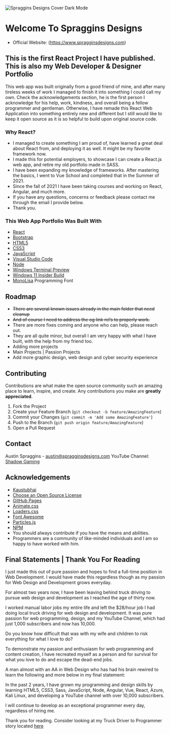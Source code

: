 <!-- PROJECT LOGO -->

![Spraggins Designs Cover Dark Mode](https://github.com/spragginsdesigns/reactportfolio/blob/d47cfba4d7e7e6ac17ddc1cbd3bb7ab0d3be18f5/other/Spraggins%20Designs%20Cover%20Dark%20Mode.jpg)

# Welcome To Spraggins Designs

* Official Website: (https://www.spragginsdesigns.com)

## This is the first React Project I have published. This is also my Web Developer & Designer Portfolio

<!-- Overview Of Project -->

This web app was built originally from a good friend of mine, and after many tireless weeks of work I managed to finish it into something I could call my own.
Check the acknowledgements section, he is the first person I acknowledge for his help, work, kindness, and overall being a fellow programmer and gentleman. Otherwise, I have remade this React Web Application into something entirely new and different but I still would like to keep it open source as it is so helpful to build upon original source code.

### Why React?

* I managed to create something I am proud of, have learned a great deal about React from, and deploying it as well. It might be my favorite framework now.
* I made this for potential employers, to showcase I can create a React.js web app, and retire my old portfolio made in SASS.
* I have been expanding my knowledge of frameworks. After mastering the basics, I went to Vue School and completed that in the Summer of 2021.
* Since the fall of 2021 I have been taking courses and working on React, Angular, and much more.
* If you have any questions, concerns or feedback please contact me through the email I provide below.
* Thank you.

### This Web App Portfolio Was Built With

* [React](https://reactjs.org)
* [Bootstrap](https://getbootstrap.com)
* [HTML5](https://www.w3schools.com/html/)
* [CSS3](https://www.w3schools.com/css/default.asp)
* [JavaScript](https://www.javascript.com/)
* [Visual Studio Code](https://code.visualstudio.com/)
* [Node](https://nodejs.org/en/)
* [Windows Terminal Preview](https://devblogs.microsoft.com/commandline/windows-terminal-preview-1-9-release/)
* [Windows 11 Insider Build](https://insider.windows.com/en-us/)
* [MonoLisa](https://www.monolisa.dev/) Programming Font

<!-- ROADMAP -->

## Roadmap

* ~~There are several known issues already in the main folder that need cleanup~~
* ~~And of course I need to address the og link rel’s to properly work.~~
* There are more fixes coming and anyone who can help, please reach out.
* They are all quite minor, but overall I am very happy with what I have built, with the help from my friend too.
* Adding more projects
* Main Projects | Passion Projects
* Add more graphic design, web design and cyber security experience

<!-- CONTRIBUTING -->

## Contributing

Contributions are what make the open source community such an amazing place to learn, inspire, and create.
Any contributions you make are **greatly appreciated**.

1. Fork the Project
2. Create your Feature Branch (`git checkout -b feature/AmazingFeature`)
3. Commit your Changes (`git commit -m 'Add some AmazingFeature'`)
4. Push to the Branch (`git push origin feature/AmazingFeature`)
5. Open a Pull Request

<!-- CONTACT -->

## Contact

Austin Spraggins - <austin@spragginsdesigns.com>
YouTube Channel: [Shadow Gaming](https://www.youtube.com/c/shadowgaming99)

<!-- ACKNOWLEDGEMENTS -->

## Acknowledgements

* [Kaustubhai](https://github.com/kaustubhai)
* [Choose an Open Source License](https://choosealicense.com)
* [GitHub Pages](https://pages.github.com)
* [Animate.css](https://daneden.github.io/animate.css)
* [Loaders.css](https://connoratherton.com/loaders)
* [Font Awesome](https://fontawesome.com)
* [Particles.js](https://vincentgarreau.com/particles.js/)
* [NPM](https://www.npmjs.com/)
* You should always contribute if you have the means and abilities.
* Programmers are a community of like-minded individuals and I am so happy to have worked with him.

## Final Statements | Thank You For Reading

I just made this out of pure passion and hopes to find a full-time position in Web Development. I would have made this regardless though as my passion for Web Design and Development grows everyday.

For almost two years now, I have been leaving behind truck driving to pursue web design and development as I reached the age of thirty now.

I worked manual labor jobs my entire life and left the $28/hour job I had doing local truck driving for web design and development. It was pure passion for web programming, design, and my YouTube Channel, which had just 1,000 subscribers and now has 10,000.

Do you know how difficult that was with my wife and children to risk everything for what I love to do?

To demonstrate my passion and enthusiasm for web programming and content creation, I have recreated myself as a person and for survival for what you love to do and escape the dead-end jobs.

A man almost with an AA in Web Design who has had his brain rewired to learn the following and more below in my final statement:

In the past 2 years, I have grown my programming and design skills by learning HTML5, CSS3, Sass, JavaScript, Node, Angular, Vue, React, Azure, Kali Linux, and developing a YouTube channel with over 10,000 subscribers.

I will continue to develop as an exceptional programmer every day, regardless of hiring me.

Thank you for reading. Consider looking at my Truck Driver to Programmer story located [here](https://docs.google.com/document/d/1ZriXNTPb4mPwGRMlWG1hCJHxSKQbqaLV4VlLmVupNkA/edit)
